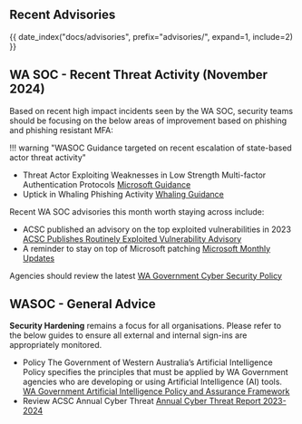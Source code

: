 ## Recent Advisories

{{ date_index("docs/advisories", prefix="advisories/", expand=1, include=2) }}

## WA SOC - Recent Threat Activity (November 2024)

Based on recent high impact incidents seen by the WA SOC, security teams should be focusing on the below areas of improvement based on phishing and phishing resistant MFA:

!!! warning "WASOC Guidance targeted on recent escalation of state-based actor threat activity"

- Threat Actor Exploiting Weaknesses in Low Strength Multi-factor Authentication Protocols [Microsoft Guidance](https://learn.microsoft.com/en-us/entra/identity/authentication/concept-authentication-strengths#built-in-authentication-strengths)
- Uptick in Whaling Phishing Activity [Whaling Guidance](https://www.crowdstrike.com/en-us/cybersecurity-101/social-engineering/whaling-attack/)

Recent WA SOC advisories this month worth staying across include:

- ACSC published an advisory on the top exploited vulnerabilities in 2023 [ACSC Publishes Routinely Exploited Vulnerability Advisory](https://www.cyber.gov.au/about-us/view-all-content/alerts-and-advisories/2023-top-routinely-exploited-vulnerabilities)
- A reminder to stay on top of Microsoft patching [Microsoft Monthly Updates](https://soc.cyber.wa.gov.au/advisories/20241113002-Microsoft-November-Updates/)

Agencies should review the latest [WA Government Cyber Security Policy](https://www.wa.gov.au/government/publications/2024-wa-government-cyber-security-policy)

## WASOC - General Advice

**Security Hardening** remains a focus for all organisations. Please refer to the below guides to ensure all external and internal sign-ins are appropriately monitored.

- Policy The Government of Western Australia’s Artificial Intelligence Policy specifies the principles that must be applied by WA Government agencies who are developing or using Artificial Intelligence (AI) tools. [WA Government Artificial Intelligence Policy and Assurance Framework](https://www.wa.gov.au/government/publications/wa-government-artificial-intelligence-policy-and-assurance-framework)
- Review ACSC Annual Cyber Threat [Annual Cyber Threat Report 2023-2024](https://www.cyber.gov.au/about-us/view-all-content/reports-and-statistics/annual-cyber-threat-report-2023-2024)
